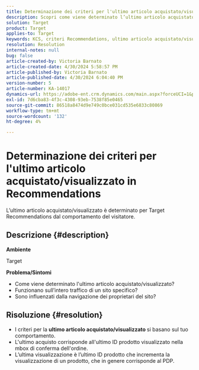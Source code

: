 ```yaml
---
title: Determinazione dei criteri per l'ultimo articolo acquistato/visualizzato in Recommendations
description: Scopri come viene determinato l’ultimo articolo acquistato/visualizzato per Target Recommendations.
solution: Target
product: Target
applies-to: Target
keywords: KCS, criteri Recommendations, ultimo articolo acquistato/visualizzato, Target
resolution: Resolution
internal-notes: null
bug: false
article-created-by: Victoria Barnato
article-created-date: 4/30/2024 5:58:57 PM
article-published-by: Victoria Barnato
article-published-date: 4/30/2024 6:04:40 PM
version-number: 5
article-number: KA-14017
dynamics-url: https://adobe-ent.crm.dynamics.com/main.aspx?forceUCI=1&pagetype=entityrecord&etn=knowledgearticle&id=f1a4cd4e-1b07-ef11-9f89-000d3a31b84a
exl-id: 7d6cba83-4f3c-4308-93eb-7538f85e0465
source-git-commit: 86518a8474d9e749c0bce031cd535e6833c80869
workflow-type: tm+mt
source-wordcount: '132'
ht-degree: 4%

---
```


# Determinazione dei criteri per l&#39;ultimo articolo acquistato/visualizzato in Recommendations


L’ultimo articolo acquistato/visualizzato è determinato per Target Recommendations dal comportamento del visitatore.

## Descrizione {#description}


<b>Ambiente</b>

Target



<b>Problema/Sintomi</b>

- Come viene determinato l&#39;ultimo articolo acquistato/visualizzato?
- Funzionano sull’intero traffico di un sito specifico?
- Sono influenzati dalla navigazione dei proprietari del sito?





## Risoluzione {#resolution}


- I criteri per la <b>ultimo articolo acquistato/visualizzato </b>si basano sul tuo comportamento.
- L&#39;ultimo acquisto corrisponde all&#39;ultimo ID prodotto visualizzato nella mbox di conferma dell&#39;ordine.
- L’ultima visualizzazione è l’ultimo ID prodotto che incrementa la visualizzazione di un prodotto, che in genere corrisponde al PDP.
